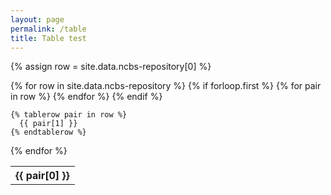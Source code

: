 ```yaml
---
layout: page
permalink: /table
title: Table test
---
```


{% assign row = site.data.ncbs-repository[0] %}

<table>
  {% for row in site.data.ncbs-repository %}
    {% if forloop.first %}
    <tr>
      {% for pair in row %}
        <th>{{ pair[0] }}</th>
      {% endfor %}
    </tr>
    {% endif %}

    {% tablerow pair in row %}
      {{ pair[1] }}
    {% endtablerow %}
  {% endfor %}
</table>
